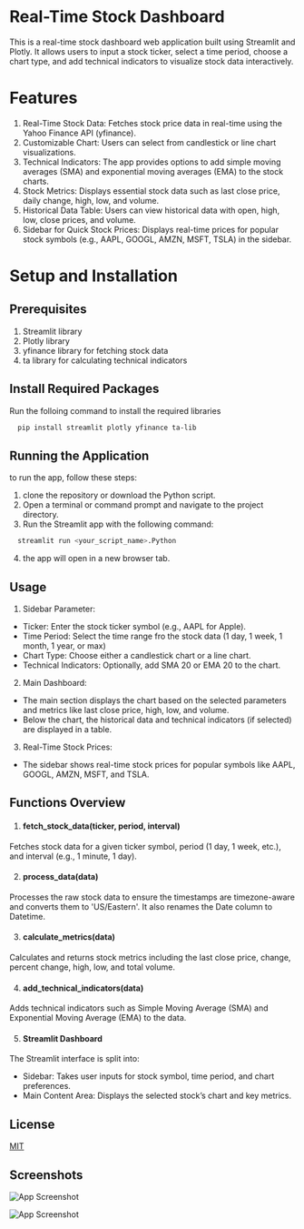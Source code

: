 # Real-Time Stock Dashboard

This is a real-time stock dashboard web application built using Streamlit and Plotly. It allows users to input a stock ticker, select a time period, choose a chart type, and add technical indicators to visualize stock data interactively.

# Features 
1. Real-Time Stock Data: Fetches stock price data in real-time using the Yahoo Finance API (yfinance).
2. Customizable Chart: Users can select from candlestick or line chart visualizations.
3. Technical Indicators: The app provides options to add simple moving averages (SMA) and exponential moving averages (EMA) to the stock charts.
4. Stock Metrics: Displays essential stock data such as last close price, daily change, high, low, and volume.
5. Historical Data Table: Users can view historical data with open, high, low, close prices, and volume.
6. Sidebar for Quick Stock Prices: Displays real-time prices for popular stock symbols (e.g., AAPL, GOOGL, AMZN, MSFT, TSLA) in the sidebar.

# Setup and Installation
## Prerequisites
1. Streamlit library
2. Plotly library
3. yfinance library for fetching stock data
4. ta library for calculating technical indicators

## Install Required Packages

Run the folloing command to install the required libraries

```bash
  pip install streamlit plotly yfinance ta-lib

```
## Running the Application 
to run the app, follow these steps:
1. clone the repository or download the Python script. 
2. Open a terminal or command prompt and navigate to the project directory.
3. Run the Streamlit app with the following command: 

```bash
  streamlit run <your_script_name>.Python
````
4. the app will open in a new browser tab. 

## Usage
1. Sidebar Parameter:
- Ticker: Enter the stock ticker symbol (e.g., AAPL for Apple).
- Time Period: Select the time range fro the stock data (1 day, 1 week, 1 month, 1 year, or max)
- Chart Type: Choose either a candlestick chart or a line chart.
- Technical Indicators: Optionally, add SMA 20 or EMA 20 to the chart.

2. Main Dashboard: 
- The main section displays the chart based on the selected parameters and metrics like last close price, high, low, and volume.
- Below the chart, the historical data and technical indicators (if selected) are displayed in a table.

3. Real-Time Stock Prices:
- The sidebar shows real-time stock prices for popular symbols like AAPL, GOOGL, AMZN, MSFT, and TSLA.

## Functions Overview
1. #### fetch_stock_data(ticker, period, interval)
Fetches stock data for a given ticker symbol, period (1 day, 1 week, etc.), and interval (e.g., 1 minute, 1 day).

2. #### process_data(data)
Processes the raw stock data to ensure the timestamps are timezone-aware and converts them to 'US/Eastern'. It also renames the Date column to Datetime.

3. #### calculate_metrics(data)
Calculates and returns stock metrics including the last close price, change, percent change, high, low, and total volume.

4. #### add_technical_indicators(data)
Adds technical indicators such as Simple Moving Average (SMA) and Exponential Moving Average (EMA) to the data.

5. #### Streamlit Dashboard
The Streamlit interface is split into:
- Sidebar: Takes user inputs for stock symbol, time period, and chart preferences.
- Main Content Area: Displays the selected stock’s chart and key metrics.

## License

[MIT](https://choosealicense.com/licenses/mit/)


## Screenshots

![App Screenshot](images/Dashboard_picture_1.png)

![App Screenshot](images/Dashboard_picture_2.png)
